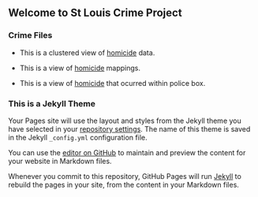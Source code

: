 
## Welcome to St Louis Crime Project





### Crime Files

- This is a clustered view of [homicide](https://donojazz.github.io/html_store/cluster_homicides.html) data.

- This is a view of [homicide](https://donojazz.github.io/html_store/homicide_map.html) mappings.                

- This is a view of [homicide](https://donojazz.github.io/html_store/homicides_police_box.html) that ocurred within police box.

                    




### This is a Jekyll Theme

Your Pages site will use the layout and styles from the Jekyll theme you have selected in your [repository settings](https://github.com/donojazz/donojazz.github.io/settings). The name of this theme is saved in the Jekyll `_config.yml` configuration file.

You can use the [editor on GitHub](https://github.com/donojazz/donojazz.github.io/edit/master/index.md) to maintain and preview the content for your website in Markdown files.

Whenever you commit to this repository, GitHub Pages will run [Jekyll](https://jekyllrb.com/) to rebuild the pages in your site, from the content in your Markdown files.
